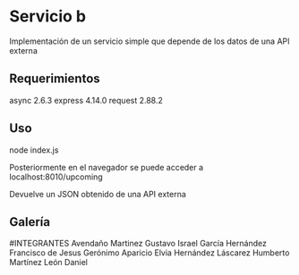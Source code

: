 # Servicio b

Implementación de un servicio simple que depende de los datos de una API externa

## Requerimientos

async 2.6.3
express 4.14.0
request 2.88.2

## Uso

node index.js

Posteriormente en el navegador se puede acceder a localhost:8010/upcoming

Devuelve un JSON obtenido de una API externa

## Galería


#INTEGRANTES
Avendaño Martinez Gustavo Israel
García Hernández Francisco de Jesus
Gerónimo Aparicio Elvia
Hernández Láscarez Humberto
Martínez León Daniel
